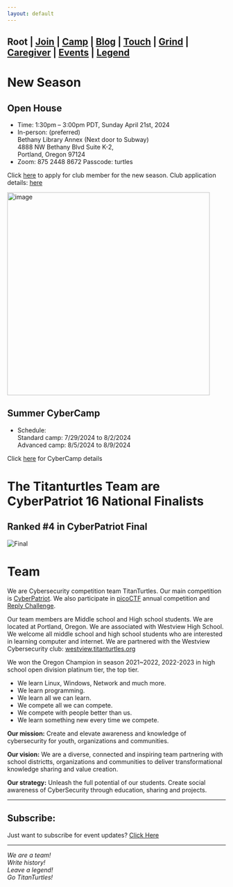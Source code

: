 ```yaml
---
layout: default
---
```


## **Root** | [Join](./apply.html) | [Camp](./cybercamp.html) | [Blog](./blog.html) | [Touch](./contacts.html) | [Grind](./resources.html) | [Caregiver](./techcg.html) | [Events](./events.html) | [Legend](./legend.html)

# New Season

## Open House

* Time: 1:30pm – 3:00pm PDT, Sunday April 21st, 2024
* In-person: (preferred)\
      Bethany Library Annex (Next door to Subway)\
      4888 NW Bethany Blvd Suite K-2,\
      Portland, Oregon 97124
* Zoom: 875 2448 8672 Passcode: turtles

Click [here](https://www.zeffy.com/en-US/ticketing/8256a800-7f5a-4ba5-8f24-07488d69a3f3) to apply for club member for the new season.
Club application details: [here](https://titanturtles.org/apply)

<img width="467" alt="image" src="https://github.com/titanturtles/titanturtles.github.io/assets/94571412/c5d05d90-dbc9-4588-9c28-f599b1271f5b">


## Summer CyberCamp

* Schedule: \
      Standard camp: 7/29/2024 to 8/2/2024\
      Advanced camp: 8/5/2024 to 8/9/2024
   
Click [here](https://titanturtles.org/cybercamp) for CyberCamp details

# The Titanturtles Team are CyberPatriot 16 National Finalists

## Ranked #4 in CyberPatriot Final

![Final](https://github.com/titanturtles/titanturtles.github.io/assets/94571412/09df9331-a74f-4ff3-a6ab-292786575e1f)


# Team

We are Cybersecurity competition team TitanTurtles. Our main competition is [CyberPatriot](https://www.uscyberpatriot.org/). We also participate in [picoCTF](https://picoctf.org/) annual competition and [Reply Challenge](https://challenges.reply.com/tamtamy/challenges/category/cybersecurity#home).

Our team members are Middle school and High school students. We are located at Portland, Oregon. We are associated with Westview High School. We welcome all middle school and high school students who are interested in learning computer and internet. We are partnered with the Westview Cybersecurity club: [westview.titanturtles.org](https://westview.titanturtles.org)

We won the Oregon Champion in season 2021~2022, 2022-2023 in high school open division platinum tier, the top tier.

* We learn Linux, Windows, Network and much more.
* We learn programming.
* We learn all we can learn.
* We compete all we can compete.
* We compete with people better than us.
* We learn something new every time we compete.

**Our mission:** Create and elevate awareness and knowledge of cybersecurity for youth, organizations and communities.

**Our vision:** We are a diverse, connected and inspiring team partnering with school districtts, organizations and communities to deliver transformational knowledge sharing and value creation.

**Our strategy:** Unleash the full potential of our students. Create social awareness of CyberSecurity through education, sharing and projects.

* * *

## Subscribe:

Just want to subscribe for event updates? [Click Here](https://forms.gle/SR7dtzesPfXxQ1SK8)

---

*We are a team!\
Write history!\
Leave a legend!\
Go TitanTurtles!*
